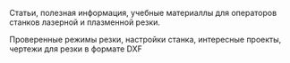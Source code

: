 Статьи, полезная информация, учебные материаллы для операторов станков лазерной и плазменной резки.

Проверенные режимы резки, настройки станка, интересные проекты, чертежи для резки в формате DXF
